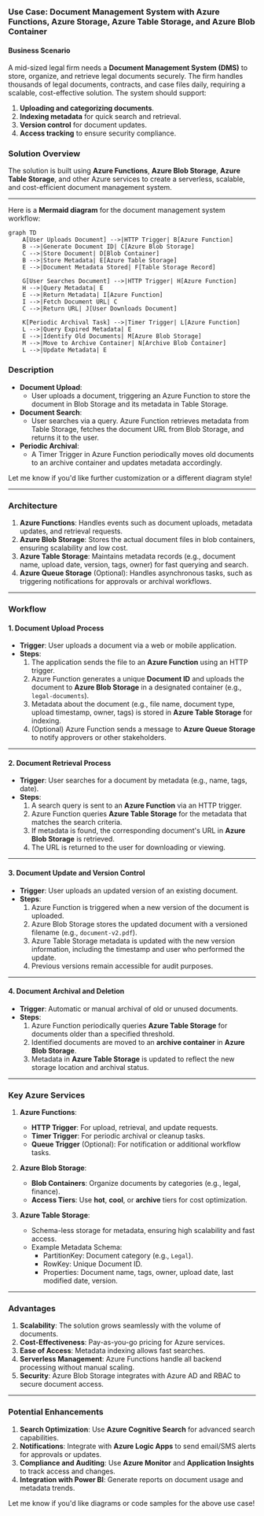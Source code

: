 

### **Use Case: Document Management System with Azure Functions, Azure Storage, Azure Table Storage, and Azure Blob Container**

#### **Business Scenario**
A mid-sized legal firm needs a **Document Management System (DMS)** to store, organize, and retrieve legal documents securely. The firm handles thousands of legal documents, contracts, and case files daily, requiring a scalable, cost-effective solution. The system should support:

1. **Uploading and categorizing documents**.
2. **Indexing metadata** for quick search and retrieval.
3. **Version control** for document updates.
4. **Access tracking** to ensure security compliance.

### **Solution Overview**

The solution is built using **Azure Functions**, **Azure Blob Storage**, **Azure Table Storage**, and other Azure services to create a serverless, scalable, and cost-efficient document management system.

---

Here is a **Mermaid diagram** for the document management system workflow:

```mermaid
graph TD
    A[User Uploads Document] -->|HTTP Trigger| B[Azure Function]
    B -->|Generate Document ID| C[Azure Blob Storage]
    C -->|Store Document| D[Blob Container]
    B -->|Store Metadata| E[Azure Table Storage]
    E -->|Document Metadata Stored| F[Table Storage Record]

    G[User Searches Document] -->|HTTP Trigger| H[Azure Function]
    H -->|Query Metadata| E
    E -->|Return Metadata| I[Azure Function]
    I -->|Fetch Document URL| C
    C -->|Return URL| J[User Downloads Document]

    K[Periodic Archival Task] -->|Timer Trigger| L[Azure Function]
    L -->|Query Expired Metadata| E
    E -->|Identify Old Documents| M[Azure Blob Storage]
    M -->|Move to Archive Container| N[Archive Blob Container]
    L -->|Update Metadata| E
```

### **Description**
- **Document Upload**:
  - User uploads a document, triggering an Azure Function to store the document in Blob Storage and its metadata in Table Storage.
- **Document Search**:
  - User searches via a query. Azure Function retrieves metadata from Table Storage, fetches the document URL from Blob Storage, and returns it to the user.
- **Periodic Archival**:
  - A Timer Trigger in Azure Function periodically moves old documents to an archive container and updates metadata accordingly.

Let me know if you'd like further customization or a different diagram style!

---
### **Architecture**

1. **Azure Functions**: Handles events such as document uploads, metadata updates, and retrieval requests.
2. **Azure Blob Storage**: Stores the actual document files in blob containers, ensuring scalability and low cost.
3. **Azure Table Storage**: Maintains metadata records (e.g., document name, upload date, version, tags, owner) for fast querying and search.
4. **Azure Queue Storage** (Optional): Handles asynchronous tasks, such as triggering notifications for approvals or archival workflows.

---

### **Workflow**

#### **1. Document Upload Process**
- **Trigger**: User uploads a document via a web or mobile application.
- **Steps**:
  1. The application sends the file to an **Azure Function** using an HTTP trigger.
  2. Azure Function generates a unique **Document ID** and uploads the document to **Azure Blob Storage** in a designated container (e.g., `legal-documents`).
  3. Metadata about the document (e.g., file name, document type, upload timestamp, owner, tags) is stored in **Azure Table Storage** for indexing.
  4. (Optional) Azure Function sends a message to **Azure Queue Storage** to notify approvers or other stakeholders.

---

#### **2. Document Retrieval Process**
- **Trigger**: User searches for a document by metadata (e.g., name, tags, date).
- **Steps**:
  1. A search query is sent to an **Azure Function** via an HTTP trigger.
  2. Azure Function queries **Azure Table Storage** for the metadata that matches the search criteria.
  3. If metadata is found, the corresponding document's URL in **Azure Blob Storage** is retrieved.
  4. The URL is returned to the user for downloading or viewing.

---

#### **3. Document Update and Version Control**
- **Trigger**: User uploads an updated version of an existing document.
- **Steps**:
  1. Azure Function is triggered when a new version of the document is uploaded.
  2. Azure Blob Storage stores the updated document with a versioned filename (e.g., `document-v2.pdf`).
  3. Azure Table Storage metadata is updated with the new version information, including the timestamp and user who performed the update.
  4. Previous versions remain accessible for audit purposes.

---

#### **4. Document Archival and Deletion**
- **Trigger**: Automatic or manual archival of old or unused documents.
- **Steps**:
  1. Azure Function periodically queries **Azure Table Storage** for documents older than a specified threshold.
  2. Identified documents are moved to an **archive container** in **Azure Blob Storage**.
  3. Metadata in **Azure Table Storage** is updated to reflect the new storage location and archival status.

---

### **Key Azure Services**

1. **Azure Functions**:
   - **HTTP Trigger**: For upload, retrieval, and update requests.
   - **Timer Trigger**: For periodic archival or cleanup tasks.
   - **Queue Trigger** (Optional): For notification or additional workflow tasks.

2. **Azure Blob Storage**:
   - **Blob Containers**: Organize documents by categories (e.g., legal, finance).
   - **Access Tiers**: Use **hot**, **cool**, or **archive** tiers for cost optimization.

3. **Azure Table Storage**:
   - Schema-less storage for metadata, ensuring high scalability and fast access.
   - Example Metadata Schema:
     - PartitionKey: Document category (e.g., `Legal`).
     - RowKey: Unique Document ID.
     - Properties: Document name, tags, owner, upload date, last modified date, version.

---

### **Advantages**
1. **Scalability**: The solution grows seamlessly with the volume of documents.
2. **Cost-Effectiveness**: Pay-as-you-go pricing for Azure services.
3. **Ease of Access**: Metadata indexing allows fast searches.
4. **Serverless Management**: Azure Functions handle all backend processing without manual scaling.
5. **Security**: Azure Blob Storage integrates with Azure AD and RBAC to secure document access.

---

### **Potential Enhancements**
1. **Search Optimization**: Use **Azure Cognitive Search** for advanced search capabilities.
2. **Notifications**: Integrate with **Azure Logic Apps** to send email/SMS alerts for approvals or updates.
3. **Compliance and Auditing**: Use **Azure Monitor** and **Application Insights** to track access and changes.
4. **Integration with Power BI**: Generate reports on document usage and metadata trends.

Let me know if you'd like diagrams or code samples for the above use case!
